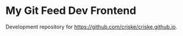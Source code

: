 # My Git Feed Dev Frontend
Development repository for https://github.com/criske/criske.github.io.


